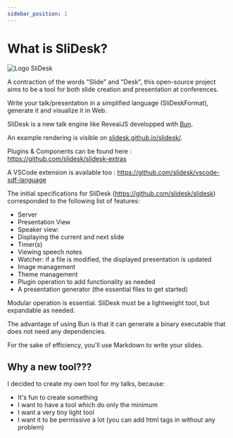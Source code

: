 ```yaml
---
sidebar_position: 1
---
```


# What is SliDesk?

![Logo SliDesk](./logo.png "Logo SliDesk")

A contraction of the words "Slide" and "Desk", this open-source project aims to be a tool for both slide creation and presentation at conferences.

Write your talk/presentation in a simplified language (SliDeskFormat), generate it and visualize it in Web.

SliDesk is a new talk engine like RevealJS developped with [Bun](https://bun.sh).

An example rendering is visible on [slidesk.github.io/slidesk/](https://slidesk.github.io/slidesk/).

Plugins & Components can be found here : https://github.com/slidesk/slidesk-extras

A VSCode extension is available too : https://github.com/slidesk/vscode-sdf-language

The initial specifications for SliDesk (https://github.com/slidesk/slidesk) corresponded to the following list of features:

- Server
- Presentation View
- Speaker view:
- Displaying the current and next slide
- Timer(s)
- Viewing speech notes
- Watcher: if a file is modified, the displayed presentation is updated
- Image management
- Theme management
- Plugin operation to add functionality as needed
- A presentation generator (the essential files to get started)

Modular operation is essential. SliDesk must be a lightweight tool, but expandable as needed.

The advantage of using Bun is that it can generate a binary executable that does not need any dependencies.

For the sake of efficiency, you'll use Markdown to write your slides.

## Why a new tool???

I decided to create my own tool for my talks, because:

- It's fun to create something
- I want to have a tool which do only the minimum
- I want a very tiny light tool
- I want it to be permissive a lot (you can add html tags in without any problem)
